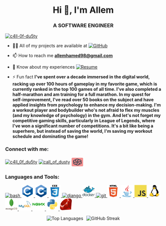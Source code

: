 <h1 align="center">Hi 👋, I'm Allem</h1>
<h3 align="center">A SOFTWARE ENGINEER</h3>

<p align="left"> <a href="https://github.com/ryo-ma/github-profile-trophy"><img src="https://github-profile-trophy.vercel.app/?username=c4ll-0f-du5ty" alt="c4ll-0f-du5ty" /></a> </p>

- 👨‍💻 All of my projects are available at [![GitHub](https://img.shields.io/badge/GitHub-View-black?style=for-the-badge&logo=github)](https://github.com/C4ll-0f-Du5ty?tab=repositories)

- 📫 How to reach me **allemhamed98@gmail.com**

- 📄 Know about my experiences [![Resume](https://img.shields.io/badge/Resume-View-green?style=for-the-badge&logo=google-drive)](https://drive.google.com/file/d/1ZZ0ZWxSoNE-Uw8B0s4plUbdyokYirwfh/view?usp=sharing)

- ⚡ Fun fact **I've spent over a decade immersed in the digital world, racking up over 100 hours of gameplay in my favorite game, which is currently ranked in the top 100 games of all time. I've also completed a half-marathon and am training for a full marathon. In my quest for self-improvement, I've read over 50 books on the subject and have applied insights from psychology to enhance my decision-making. I'm a workout player and bodybuilder who's not afraid to flex my muscles (and my knowledge of psychology) in the gym. And let's not forget my competitive gaming skills, particularly in League of Legends, where I've won a significant number of competitions. It's a bit like being a superhero, but instead of saving the world, I'm saving my workout schedule and dominating the game!**

<h3 align="left">Connect with me:</h3>
<p align="left">
<a href="https://codeforces.com/profile/c4ll_0f_du5ty" target="blank"><img align="center" src="https://raw.githubusercontent.com/rahuldkjain/github-profile-readme-generator/master/src/images/icons/Social/codeforces.svg" alt="c4ll_0f_du5ty" height="30" width="40" /></a>
<a href="https://www.leetcode.com/call_of_dusty" target="blank"><img align="center" src="https://raw.githubusercontent.com/rahuldkjain/github-profile-readme-generator/master/src/images/icons/Social/leet-code.svg" alt="call_of_dusty" height="30" width="40" /></a>
<a href="https://www.codewars.com/users/C4ll-0f-Du5ty" target="blank"><img align="center" src="https://github.com/C4ll-0f-Du5ty/C4ll-0f-Du5ty/blob/main/codewars.png" alt="Codewars" height="30" width="40" /></a>
</p>

<h3 align="left">Languages and Tools:</h3>
<p align="left"> <a href="https://www.gnu.org/software/bash/" target="_blank" rel="noreferrer"> <img src="https://www.vectorlogo.zone/logos/gnu_bash/gnu_bash-icon.svg" alt="bash" width="40" height="40"/> </a> <a href="https://www.cprogramming.com/" target="_blank" rel="noreferrer"> <img src="https://raw.githubusercontent.com/devicons/devicon/master/icons/c/c-original.svg" alt="c" width="40" height="40"/> </a> <a href="https://www.w3schools.com/cpp/" target="_blank" rel="noreferrer"> <img src="https://raw.githubusercontent.com/devicons/devicon/master/icons/cplusplus/cplusplus-original.svg" alt="cplusplus" width="40" height="40"/> </a> <a href="https://www.w3schools.com/css/" target="_blank" rel="noreferrer"> <img src="https://raw.githubusercontent.com/devicons/devicon/master/icons/css3/css3-original-wordmark.svg" alt="css3" width="40" height="40"/> </a> <a href="https://www.djangoproject.com/" target="_blank" rel="noreferrer"> <img src="https://cdn.worldvectorlogo.com/logos/django.svg" alt="django" width="40" height="40"/> </a> <a href="https://www.docker.com/" target="_blank" rel="noreferrer"> <img src="https://raw.githubusercontent.com/devicons/devicon/master/icons/docker/docker-original-wordmark.svg" alt="docker" width="40" height="40"/> </a> <a href="https://git-scm.com/" target="_blank" rel="noreferrer"> <img src="https://www.vectorlogo.zone/logos/git-scm/git-scm-icon.svg" alt="git" width="40" height="40"/> </a> <a href="https://www.w3.org/html/" target="_blank" rel="noreferrer"> <img src="https://raw.githubusercontent.com/devicons/devicon/master/icons/html5/html5-original-wordmark.svg" alt="html5" width="40" height="40"/> </a> <a href="https://www.java.com" target="_blank" rel="noreferrer"> <img src="https://raw.githubusercontent.com/devicons/devicon/master/icons/java/java-original.svg" alt="java" width="40" height="40"/> </a> <a href="https://developer.mozilla.org/en-US/docs/Web/JavaScript" target="_blank" rel="noreferrer"> <img src="https://raw.githubusercontent.com/devicons/devicon/master/icons/javascript/javascript-original.svg" alt="javascript" width="40" height="40"/> </a> <a href="https://www.linux.org/" target="_blank" rel="noreferrer"> <img src="https://raw.githubusercontent.com/devicons/devicon/master/icons/linux/linux-original.svg" alt="linux" width="40" height="40"/> </a> <a href="https://www.mongodb.com/" target="_blank" rel="noreferrer"> <img src="https://raw.githubusercontent.com/devicons/devicon/master/icons/mongodb/mongodb-original-wordmark.svg" alt="mongodb" width="40" height="40"/> </a> <a href="https://www.mysql.com/" target="_blank" rel="noreferrer"> <img src="https://raw.githubusercontent.com/devicons/devicon/master/icons/mysql/mysql-original-wordmark.svg" alt="mysql" width="40" height="40"/> </a> <a href="https://www.nginx.com" target="_blank" rel="noreferrer"> <img src="https://raw.githubusercontent.com/devicons/devicon/master/icons/nginx/nginx-original.svg" alt="nginx" width="40" height="40"/> </a> <a href="https://www.python.org" target="_blank" rel="noreferrer"> <img src="https://raw.githubusercontent.com/devicons/devicon/master/icons/python/python-original.svg" alt="python" width="40" height="40"/> </a> <a href="https://www.ruby-lang.org/en/" target="_blank" rel="noreferrer"> <img src="https://raw.githubusercontent.com/devicons/devicon/master/icons/ruby/ruby-original.svg" alt="ruby" width="40" height="40"/> </a> </p>

<div style="display: flex; justify-content: center; align-items: center;">
 <img src="https://github-readme-stats.vercel.app/api/top-langs?username=c4ll-0f-du5ty&show_icons=true&locale=en&layout=compact" alt="Top Languages" style="margin-right: 10px;" />
 <img src="https://github-readme-streak-stats.herokuapp.com/?user=c4ll-0f-du5ty&" alt="GitHub Streak" />
</div>

##
<!---
C4ll-0f-Du5ty/C4ll-0f-Du5ty is a ✨ special ✨ repository because its `README.md` (this file) appears on your GitHub profile.
You can click the Preview link to take a look at your changes.
--->
